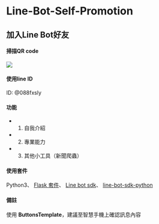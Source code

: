 # Line-Bot-Self-Promotion

## 加入Line Bot好友

#### 掃描QR code
![](https://i.imgur.com/GXMZj0V.png)

#### 使用line ID
ID: @088fxsly

#### 功能
- 1. 自我介紹
- 2. 專業能力
- 3. 其他小工具（新聞爬蟲）

#### 使用套件
Python3、
[Flask 套件](http://docs.jinkan.org/docs/flask/)、
[Line bot sdk](https://github.com/line/line-bot-sdk-python)、
[line-bot-sdk-python](https://github.com/line/line-bot-sdk-python#api)

#### 備註
使用 **ButtonsTemplate**，建議至智慧手機上確認訊息內容
